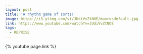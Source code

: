 ```yaml
---
layout: post
title: 'A rhythm game of sorts!'
image: https://i3.ytimg.com/vi/JUdiVvZtNOE/maxresdefault.jpg
link: https://www.youtube.com/watch?v=JUdiVvZtNOE
tags:
  - REPRISE
---
```


{% youtube page.link %}
